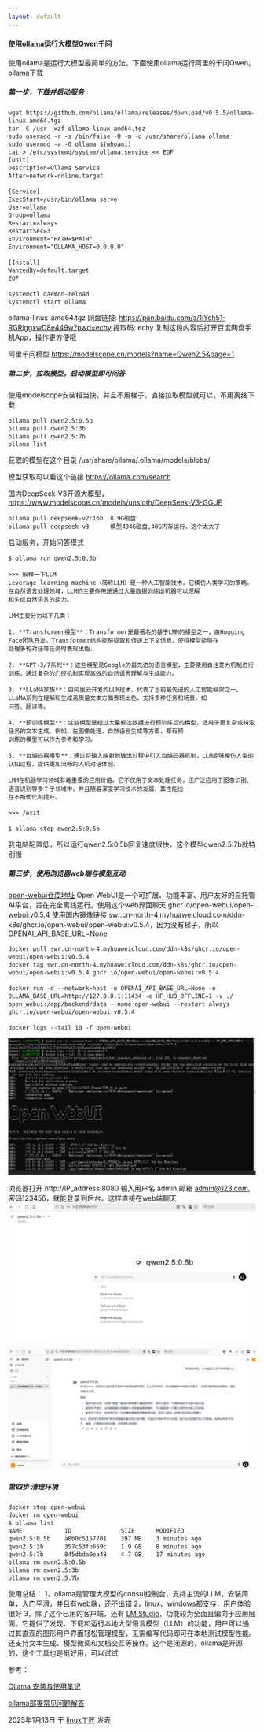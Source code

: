 ```yaml
---
layout: default
---
```


#### 使用ollama运行大模型Qwen千问

使用ollama是运行大模型最简单的方法。下面使用ollama运行阿里的千问Qwen。[ollama下载](https://ollama.com/download)

##### 第一步，下载并启动服务

```
wget https://github.com/ollama/ollama/releases/download/v0.5.5/ollama-linux-amd64.tgz
tar -C /usr -xzf ollama-linux-amd64.tgz
sudo useradd -r -s /bin/false -U -m -d /usr/share/ollama ollama
sudo usermod -a -G ollama $(whoami)
cat > /etc/systemd/system/ollama.service << EOF
[Unit]
Description=Ollama Service
After=network-online.target

[Service]
ExecStart=/usr/bin/ollama serve
User=ollama
Group=ollama
Restart=always
RestartSec=3
Environment="PATH=$PATH"
Environment="OLLAMA_HOST=0.0.0.0"

[Install]
WantedBy=default.target
EOF

systemctl daemon-reload
systemctl start ollama
```

ollama-linux-amd64.tgz 网盘链接: https://pan.baidu.com/s/1iYch51-RGRiggxwD8e449w?pwd=echy 提取码: echy 复制这段内容后打开百度网盘手机App，操作更方便哦

阿里千问模型 https://modelscope.cn/models?name=Qwen2.5&page=1

##### 第二步，拉取模型，启动模型即可问答

使用modelscope安装相当快，并且不用梯子。直接拉取模型就可以，不用离线下载

```
ollama pull qwen2.5:0.5b
ollama pull qwen2.5:3b
ollama pull qwen2.5:7b
ollama list
```

获取的模型在这个目录 /usr/share/ollama/.ollama/models/blobs/

模型获取可以看这个链接 https://ollama.com/search

国内DeepSeek-V3开源大模型，https://www.modelscope.cn/models/unsloth/DeepSeek-V3-GGUF

```
ollama pull deepseek-v2:16b  8.9G磁盘
ollama pull deepseek-v3      模型404G磁盘,40G内存运行，这个太大了
```

启动服务，开始问答模式

```
$ ollama run qwen2.5:0.5b

>>> 解释一下LLM
Leverage learning machine（简称LLM）是一种人工智能技术，它模仿人类学习的策略。在自然语言处理领域，LLM的主要作用是通过大量数据训练出机器可以理解
和生成自然语言的能力。

LMM主要分为以下几类：

1. **Transformer模型**：Transformer是最著名的基于LMM的模型之一，由Hugging Face团队开发。Transformer结构能够提取和传递上下文信息，使得模型能够在
处理多轮对话等任务时表现出色。

2. **GPT-3/7系列**：这些模型是Google的最先进的语言模型，主要使用自注意力机制进行训练，通过复杂的门控机制实现高效的自然语言理解与生成能力。

3. **LLaMA家族**：由阿里云开发的LLM技术，代表了当前最先进的人工智能框架之一。LLaMA系列在理解和生成高质量文本方面表现出色，支持多种任务和场景，如
问答、翻译等。

4. **预训练模型**：这些模型是经过大量标注数据进行预训练后的模型，适用于更复杂或特定任务的文本生成。例如，在图像处理、自然语言生成等方面，都有预
训练的模型可以作为参考和学习。

5. **自编码器模型**：通过将输入映射到输出过程中引入自编码器机制，LLM能够模仿人类的认知过程，提供更加流畅的人机对话体验。

LMM在机器学习领域有着重要的应用价值。它不仅用于文本处理任务，还广泛应用于图像识别、语音识别等多个子领域中，并且随着深度学习技术的发展，其性能也
在不断优化和提升。

>>> /exit

$ ollama stop qwen2.5:0.5b
```

我电脑配置低，所以运行qwen2.5:0.5b回复速度很快，这个模型qwen2.5:7b就特别慢

##### 第三步，使用浏览器web端与模型互动

[open-webui仓库地址](https://github.com/open-webui/open-webui)  Open WebUI是一个可扩展、功能丰富、用户友好的自托管AI平台，旨在完全离线运行。使用这个web界面聊天
ghcr.io/open-webui/open-webui:v0.5.4 
使用国内镜像链接 swr.cn-north-4.myhuaweicloud.com/ddn-k8s/ghcr.io/open-webui/open-webui:v0.5.4，因为没有梯子，所以 OPENAI_API_BASE_URL=None

```
docker pull swr.cn-north-4.myhuaweicloud.com/ddn-k8s/ghcr.io/open-webui/open-webui:v0.5.4
docker tag swr.cn-north-4.myhuaweicloud.com/ddn-k8s/ghcr.io/open-webui/open-webui:v0.5.4 ghcr.io/open-webui/open-webui:v0.5.4

docker run -d --network=host -e OPENAI_API_BASE_URL=None -e OLLAMA_BASE_URL=http://127.0.0.1:11434 -e HF_HUB_OFFLINE=1 -v ./
open_webui:/app/backend/data --name open-webui --restart always ghcr.io/open-webui/open-webui:v0.5.4

docker logs --tail 10 -f open-webui
```

![运行open-webui](../images/2025/01/run-webui.png)

浏览器打开 http://IP_address:8080  输入用户名  admin,邮箱 admin@123.com, 密码123456，就能登录到后台。这样直接在web端聊天
![open-webui登录](../images/2025/01/webui.png)

![open-webui聊天](../images/2025/01/webui-chat.png)

##### 第四步 清理环境

```
docker stop open-webui
docker rm open-webui
$ ollama list
NAME            ID              SIZE      MODIFIED
qwen2.5:0.5b    a8b0c5157701    397 MB    3 minutes ago
qwen2.5:3b      357c53fb659c    1.9 GB    8 minutes ago
qwen2.5:7b      845dbda0ea48    4.7 GB    17 minutes ago
ollama rm qwen2.5:0.5b
ollama rm qwen2.5:3b
ollama rm qwen2.5:7b
```

使用总结：
1，ollama是管理大模型的consul控制台，支持主流的LLM，安装简单，入门平滑，并且有web端，还不出错
2，linux、windows都支持，用户体验很好
3，除了这个已用的客户端，还有 [LM Studio](https://lmstudio.ai/)，功能较为全面且偏向于应用层面。它提供了发现、下载和运行本地大型语言模型（LLM）的功能，用户可以通过其直观的图形用户界面轻松管理模型，无需编写代码即可在本地测试模型性能。还支持文本生成、模型微调和文档交互等操作。这个是闭源的，ollama是开源的，这个工具也是挺好用，可以试试

参考：

[Ollama 安装与使用笔记](https://zhuanlan.zhihu.com/p/14231377407)

[ollama部署常见问题解答](https://linxkon.github.io/ollama%E9%83%A8%E7%BD%B2%E6%8C%87%E5%8D%97.html)

2025年1月13日 于 [linux工匠](https://bbotte.github.io/) 发表